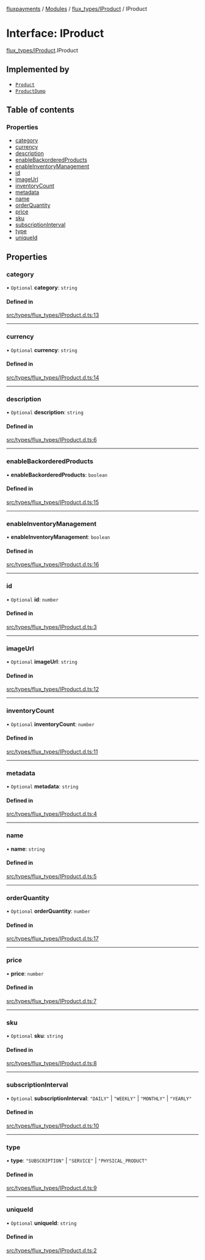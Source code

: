 [fluxpayments](../README.md) / [Modules](../modules.md) / [flux\_types/IProduct](../modules/flux_types_IProduct.md) / IProduct

# Interface: IProduct

[flux\_types/IProduct](../modules/flux_types_IProduct.md).IProduct

## Implemented by

- [`Product`](../classes/flux_types_Product.Product.md)
- [`ProductDump`](../classes/flux_types_ProductDump.ProductDump.md)

## Table of contents

### Properties

- [category](flux_types_IProduct.IProduct.md#category)
- [currency](flux_types_IProduct.IProduct.md#currency)
- [description](flux_types_IProduct.IProduct.md#description)
- [enableBackorderedProducts](flux_types_IProduct.IProduct.md#enablebackorderedproducts)
- [enableInventoryManagement](flux_types_IProduct.IProduct.md#enableinventorymanagement)
- [id](flux_types_IProduct.IProduct.md#id)
- [imageUrl](flux_types_IProduct.IProduct.md#imageurl)
- [inventoryCount](flux_types_IProduct.IProduct.md#inventorycount)
- [metadata](flux_types_IProduct.IProduct.md#metadata)
- [name](flux_types_IProduct.IProduct.md#name)
- [orderQuantity](flux_types_IProduct.IProduct.md#orderquantity)
- [price](flux_types_IProduct.IProduct.md#price)
- [sku](flux_types_IProduct.IProduct.md#sku)
- [subscriptionInterval](flux_types_IProduct.IProduct.md#subscriptioninterval)
- [type](flux_types_IProduct.IProduct.md#type)
- [uniqueId](flux_types_IProduct.IProduct.md#uniqueid)

## Properties

### category

• `Optional` **category**: `string`

#### Defined in

[src/types/flux_types/IProduct.d.ts:13](https://github.com/fluxpayments1/fluxpayments_api_ts/blob/04e1ffcb5aff57642b62dd938b8f3f584c8b091f/src/types/flux_types/IProduct.d.ts#L13)

___

### currency

• `Optional` **currency**: `string`

#### Defined in

[src/types/flux_types/IProduct.d.ts:14](https://github.com/fluxpayments1/fluxpayments_api_ts/blob/04e1ffcb5aff57642b62dd938b8f3f584c8b091f/src/types/flux_types/IProduct.d.ts#L14)

___

### description

• `Optional` **description**: `string`

#### Defined in

[src/types/flux_types/IProduct.d.ts:6](https://github.com/fluxpayments1/fluxpayments_api_ts/blob/04e1ffcb5aff57642b62dd938b8f3f584c8b091f/src/types/flux_types/IProduct.d.ts#L6)

___

### enableBackorderedProducts

• **enableBackorderedProducts**: `boolean`

#### Defined in

[src/types/flux_types/IProduct.d.ts:15](https://github.com/fluxpayments1/fluxpayments_api_ts/blob/04e1ffcb5aff57642b62dd938b8f3f584c8b091f/src/types/flux_types/IProduct.d.ts#L15)

___

### enableInventoryManagement

• **enableInventoryManagement**: `boolean`

#### Defined in

[src/types/flux_types/IProduct.d.ts:16](https://github.com/fluxpayments1/fluxpayments_api_ts/blob/04e1ffcb5aff57642b62dd938b8f3f584c8b091f/src/types/flux_types/IProduct.d.ts#L16)

___

### id

• `Optional` **id**: `number`

#### Defined in

[src/types/flux_types/IProduct.d.ts:3](https://github.com/fluxpayments1/fluxpayments_api_ts/blob/04e1ffcb5aff57642b62dd938b8f3f584c8b091f/src/types/flux_types/IProduct.d.ts#L3)

___

### imageUrl

• `Optional` **imageUrl**: `string`

#### Defined in

[src/types/flux_types/IProduct.d.ts:12](https://github.com/fluxpayments1/fluxpayments_api_ts/blob/04e1ffcb5aff57642b62dd938b8f3f584c8b091f/src/types/flux_types/IProduct.d.ts#L12)

___

### inventoryCount

• `Optional` **inventoryCount**: `number`

#### Defined in

[src/types/flux_types/IProduct.d.ts:11](https://github.com/fluxpayments1/fluxpayments_api_ts/blob/04e1ffcb5aff57642b62dd938b8f3f584c8b091f/src/types/flux_types/IProduct.d.ts#L11)

___

### metadata

• `Optional` **metadata**: `string`

#### Defined in

[src/types/flux_types/IProduct.d.ts:4](https://github.com/fluxpayments1/fluxpayments_api_ts/blob/04e1ffcb5aff57642b62dd938b8f3f584c8b091f/src/types/flux_types/IProduct.d.ts#L4)

___

### name

• **name**: `string`

#### Defined in

[src/types/flux_types/IProduct.d.ts:5](https://github.com/fluxpayments1/fluxpayments_api_ts/blob/04e1ffcb5aff57642b62dd938b8f3f584c8b091f/src/types/flux_types/IProduct.d.ts#L5)

___

### orderQuantity

• `Optional` **orderQuantity**: `number`

#### Defined in

[src/types/flux_types/IProduct.d.ts:17](https://github.com/fluxpayments1/fluxpayments_api_ts/blob/04e1ffcb5aff57642b62dd938b8f3f584c8b091f/src/types/flux_types/IProduct.d.ts#L17)

___

### price

• **price**: `number`

#### Defined in

[src/types/flux_types/IProduct.d.ts:7](https://github.com/fluxpayments1/fluxpayments_api_ts/blob/04e1ffcb5aff57642b62dd938b8f3f584c8b091f/src/types/flux_types/IProduct.d.ts#L7)

___

### sku

• `Optional` **sku**: `string`

#### Defined in

[src/types/flux_types/IProduct.d.ts:8](https://github.com/fluxpayments1/fluxpayments_api_ts/blob/04e1ffcb5aff57642b62dd938b8f3f584c8b091f/src/types/flux_types/IProduct.d.ts#L8)

___

### subscriptionInterval

• `Optional` **subscriptionInterval**: ``"DAILY"`` \| ``"WEEKLY"`` \| ``"MONTHLY"`` \| ``"YEARLY"``

#### Defined in

[src/types/flux_types/IProduct.d.ts:10](https://github.com/fluxpayments1/fluxpayments_api_ts/blob/04e1ffcb5aff57642b62dd938b8f3f584c8b091f/src/types/flux_types/IProduct.d.ts#L10)

___

### type

• **type**: ``"SUBSCRIPTION"`` \| ``"SERVICE"`` \| ``"PHYSICAL_PRODUCT"``

#### Defined in

[src/types/flux_types/IProduct.d.ts:9](https://github.com/fluxpayments1/fluxpayments_api_ts/blob/04e1ffcb5aff57642b62dd938b8f3f584c8b091f/src/types/flux_types/IProduct.d.ts#L9)

___

### uniqueId

• `Optional` **uniqueId**: `string`

#### Defined in

[src/types/flux_types/IProduct.d.ts:2](https://github.com/fluxpayments1/fluxpayments_api_ts/blob/04e1ffcb5aff57642b62dd938b8f3f584c8b091f/src/types/flux_types/IProduct.d.ts#L2)
